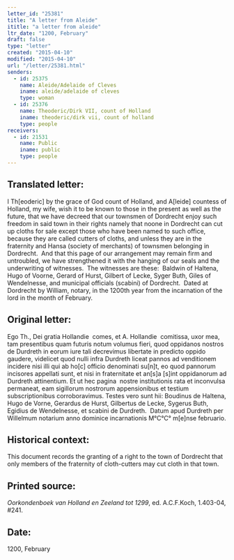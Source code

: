 ```yaml
---
letter_id: "25381"
title: "A letter from Aleide"
ititle: "a letter from aleide"
ltr_date: "1200, February"
draft: false
type: "letter"
created: "2015-04-10"
modified: "2015-04-10"
url: "/letter/25381.html"
senders:
  - id: 25375
    name: Aleide/Adelaide of Cleves
    iname: aleide/adelaide of cleves
    type: woman
  - id: 25376
    name: Theoderic/Dirk VII, count of Holland
    iname: theoderic/dirk vii, count of holland
    type: people
receivers:
  - id: 21531
    name: Public
    iname: public
    type: people
---
```

<h2> Translated letter:</h2><p class="Bodytext51">I Th[eoderic] by the grace of God count of Holland, and A[leide] countess of Holland, my wife, wish it to be known to those in the present as well as the future, that we have decreed that our townsmen of Dordrecht enjoy such freedom in said town in their rights namely that noone in Dordrecht can cut up cloths for sale except those who have been named to such office, because they are called cutters of cloths, and unless they are in the fraternity and Hansa (society of merchants) of townsmen belonging in Dordrecht.&nbsp; And that this page of our arrangement may remain firm and untroubled, we have strengthened it with the hanging of our seals and the underwriting of witnesses.&nbsp; The witnesses are these:&nbsp; Baldwin of Haltena, Hugo of Voorne, Gerard of Hurst, Gilbert of Lecke, Syger Buth, Giles of Wendelnesse, and municipal officials (scabini) of Dordrecht.&nbsp; Dated at Dordrecht by William, notary, in the 1200th year from the incarnation of the lord in the month of February.</p><h2 class="mt-4"> Original letter:</h2><p class="Bodytext51">Ego Th., Dei gratia Hollandie&nbsp; comes, et A. Hollandie&nbsp; comitissa, uxor mea, tam presentibus quam futuris notum volumus fieri, quod oppidanos nostros de Durdreth in eorum iure tali decrevimus libertate in predicto oppido gaudere, videlicet quod nulli infra Durdreth liceat pannos ad venditionem incidere nisi illi qui ab ho[c] officio denominati su[n]t, eo quod pannorum incisores appellati sunt, et nisi in fraternitate et an[s]a [s]int oppidanorum ad Durdreth attinentium. Et ut hec pagina&nbsp; nostre institutionis rata et inconvulsa permaneat, eam sigillorum nostrorum appensionibus et testium subscriptionibus corroboravimus. Testes vero sunt hii: Boudinus de Haltena, Hugo de Vorne, Gerardus de Hurst, Gilbertus de Lecke, Sygerus Buth, Egidius de Wendelnesse, et scabini de Durdreth.&nbsp; Datum apud Durdreth per Willelmum notarium anno dominice incarnationis M°C°C° m[e]nse februario.</p><h2 class="mt-4"> Historical context:</h2><p>This document records the granting of a right to the town of Dordrecht that only members of the fraternity of cloth-cutters may cut cloth in that town.</p><h2 class="mt-4"> Printed source:</h2><p class="Bodytext51"><i>Oorkondenboek van Holland en Zeeland tot 1299</i>, ed. A.C.F.Koch,&nbsp;1.403-04, #241.&nbsp;</p><h2 class="mt-4"> Date:</h2>1200, February